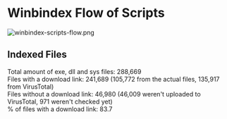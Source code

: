# Winbindex Flow of Scripts

![winbindex-scripts-flow.png](winbindex-scripts-flow.png)

## Indexed Files

<!--FileStats-->
Total amount of exe, dll and sys files: 288,669  
Files with a download link: 241,689 (105,772 from the actual files, 135,917 from VirusTotal)  
Files without a download link: 46,980 (46,009 weren't uploaded to VirusTotal, 971 weren't checked yet)  
% of files with a download link: 83.7  
<!--/FileStats-->

